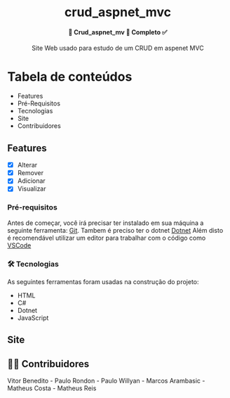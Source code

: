 
<h1 align="center">crud_aspnet_mvc</h1>
 <h4 align="center"> 
	🚧  Crud_aspnet_mv 🚀 Completo ✅
</h4>
<p align="center">Site Web usado para estudo de um CRUD em aspenet MVC</p>

Tabela de conteúdos
=================
<!--ts-->
   * Features
   * Pré-Requisitos
   * Tecnologias
   * Site
   * Contribuidores 
<!--te-->

<h2>Features</h2>

- [x] Alterar
- [x] Remover
- [x] Adicionar
- [x] Visualizar
### Pré-requisitos

Antes de começar, você irá precisar ter instalado em sua máquina a seguinte ferramenta:
[Git](https://git-scm.com). 
Tambem é preciso ter o dotnet [Dotnet](https://dotnet.microsoft.com/download)
Além disto é recomendável utilizar um editor para trabalhar com o código como [VSCode](https://code.visualstudio.com/)

### 🛠 Tecnologias

As seguintes ferramentas foram usadas na construção do projeto:

- HTML
- C#
- Dotnet
- JavaScript


## Site 







## 👨‍💻 Contribuidores

Vitor Benedito - Paulo Rondon -
Paulo Willyan - Marcos Arambasic -
Matheus Costa - Matheus Reis

